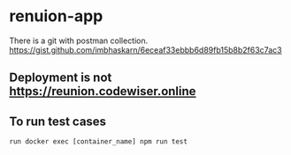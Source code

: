 # renuion-app

There is a git with postman collection. https://gist.github.com/imbhaskarn/6eceaf33ebbb6d89fb15b8b2f63c7ac3

## Deployment is not https://reunion.codewiser.online

## To run test cases
 ```run docker exec [container_name] npm run test```
